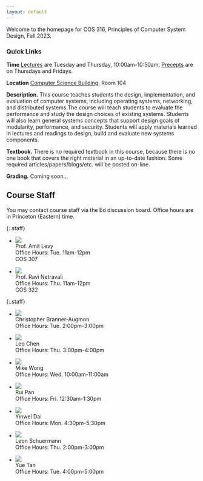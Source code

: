 ```yaml
---
layout: default
---
```


Welcome to the homepage for COS 316, Principles of Computer System
Design, Fall 2023.

### Quick Links

**Time** [Lectures](lectures) are Tuesday and Thursday, 10:00am-10:50am, [Precepts](precepts) are on Thursdays and Fridays.

**Location** [Computer Science Building](https://api.princeton.edu/campus-map/link?id=0167), Room 104

**Description.** This course teaches students the design,
implementation, and evaluation of computer systems, including operating
systems, networking, and distributed systems.The course will teach
students to evaluate the performance and study the design choices of
existing systems. Students will also learn general systems concepts that
support design goals of modularity, performance, and security. Students
will apply materials learned in lectures and readings to design, build
and evaluate new systems components.

**Textbook.** There is no required textbook in this course, because
there is no one book that covers the right material in an up-to-date
fashion. Some required articles/papers/blogs/etc. will be posted
on-line.

**Grading.** Coming soon... <!--Programming assigments 60%, Problem Sets 20%, Final Project 20%.-->

## Course Staff

You may contact course staff via the Ed discussion board. Office hours are in
Princeton (Eastern) time.

{:.staff}
* ![](images/staff/amit-levy.jpg)\
Prof. Amit Levy\
Office Hours:
Tue. 11am-12pm\
COS 307

* ![](images/staff/ravi-netravali.jpg)\
Prof. Ravi Netravali\
Office Hours:
Thu. 11am-12pm\
COS 322


{:.staff}

* ![](images/staff/christopher-branner-augmon.jpg)\
Christopher Branner-Augmon\
Office Hours:
Tue. 2:00pm-3:00pm

* ![](images/staff/leo-chen.jfif)\
Leo Chen\
Office Hours:
Thu. 3:00pm-4:00pm

* ![](images/staff/mike-wong.jpg)\
Mike Wong\
Office Hours:
Wed. 10:00am-11:00am

* ![](images/staff/rui-pan.jpg)\
Rui Pan\
Office Hours:
Fri. 12:30am-1:30pm

* ![](images/staff/yinwei-dai.png)\
Yinwei Dai\
Office Hours:
Mon. 4:30pm-5:30pm

* ![](images/staff/leon-schuermann.jpg)\
Leon Schuermann\
Office Hours:
Thu. 2:00pm-3:00pm

* ![](images/staff/yue-tan.jpg)\
Yue Tan\
Office Hours:
Tue. 4:00pm-5:00pm

